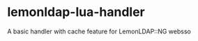 lemonldap-lua-handler
=====================

A basic handler with cache feature for LemonLDAP::NG websso
